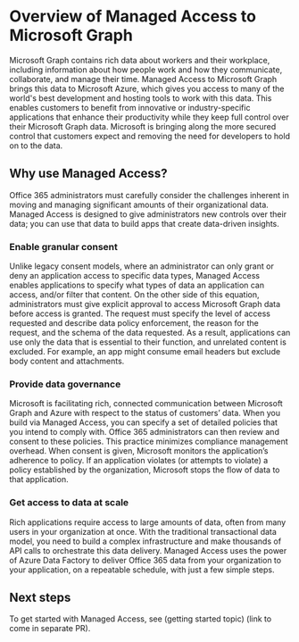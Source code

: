 # Overview of Managed Access to Microsoft Graph
Microsoft Graph contains rich data about workers and their workplace, including information about how people work and how they communicate, collaborate, and manage their time. Managed Access to Microsoft Graph brings this data to Microsoft Azure, which gives you access to many of the world's best development and hosting tools to work with this data. This enables customers to benefit from innovative or industry-specific applications that enhance their productivity while they keep full control over their Microsoft Graph data. Microsoft is bringing along the more secured control that customers expect and removing the need for developers to hold on to the data.

## Why use Managed Access?
Office 365 administrators must carefully consider the challenges inherent in moving and managing significant amounts of their organizational data. Managed Access is designed to give administrators new controls over their data; you can use that data to build apps that create data-driven insights. 

### Enable granular consent
Unlike legacy consent models, where an administrator can only grant or deny an application access to specific data types, Managed Access enables applications to specify what types of data an application can access, and/or filter that content. On the other side of this equation, administrators must give explicit approval to access Microsoft Graph data before access is granted. The request must specify the level of access requested and describe data policy enforcement, the reason for the request, and the schema of the data requested. As a result, applications can use only the data that is essential to their function, and unrelated content is excluded. For example, an app might consume email headers but exclude body content and attachments. 

### Provide data governance
Microsoft is facilitating rich, connected communication between Microsoft Graph and Azure with respect to the status of customers’ data. When you build via Managed Access, you can specify a set of detailed policies that you intend to comply with. Office 365 administrators can then review and consent to these policies. This practice minimizes compliance management overhead. When consent is given, Microsoft monitors the application’s adherence to policy. If an application violates (or attempts to violate) a policy established by the organization, Microsoft stops the flow of data to that application. 

### Get access to data at scale
Rich applications require access to large amounts of data, often from many users in your organization at once. With the traditional transactional data model, you need to build a complex infrastructure and make thousands of API calls to orchestrate this data delivery. Managed Access uses the power of Azure Data Factory to deliver Office 365 data from your organization to your application, on a repeatable schedule, with just a few simple steps.

## Next steps
To get started with Managed Access, see (getting started topic) (link to come in separate PR).
